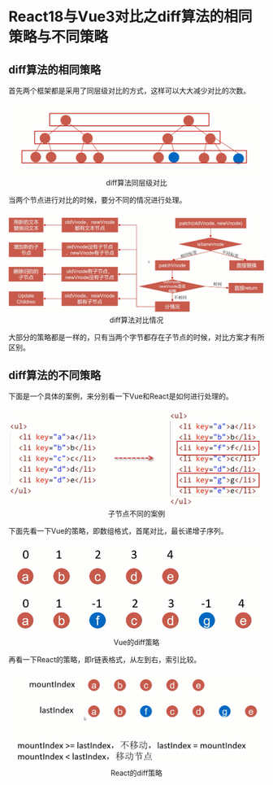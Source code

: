 # React18与Vue3对比之diff算法的相同策略与不同策略

## diff算法的相同策略

首先两个框架都是采用了同层级对比的方式，这样可以大大减少对比的次数。

<div align=center>
    <img src="./img/18-01-diff算法同层级对比.png" />
    <div>diff算法同层级对比</div>
</div>

当两个节点进行对比的时候，要分不同的情况进行处理。

<div align=center>
    <img src="./img/18-02-diff算法对比情况.png" />
    <div>diff算法对比情况</div>
</div>

大部分的策略都是一样的，只有当两个字节都存在子节点的时候，对比方案才有所区别。

## diff算法的不同策略

下面是一个具体的案例，来分别看一下Vue和React是如何进行处理的。

<div align=center>
    <img src="./img/18-03-子节点不同的案例.png" />
    <div>子节点不同的案例</div>
</div>

下面先看一下Vue的策略，即数组格式，首尾对比，最长递增子序列。

<div align=center>
    <img src="./img/18-04-Vue的diff策略.png" />
    <div>Vue的diff策略</div>
</div>

再看一下React的策略，即r链表格式，从左到右，索引比较。

<div align=center>
    <img src="./img/18-05-React的diff策略.png" />
    <div>React的diff策略</div>
</div>
